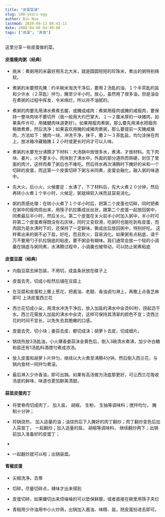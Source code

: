 ```yaml
---
title: "皮蛋菜谱"
slug: 100-years-egg
author: Bin Hua
lastmod: 2020-08-13 08:43:11
date: 2008-04-06 04:49:00
tags: ["皮蛋", "美食"]
---
```


这里分享一些皮蛋做的菜。

#### 皮蛋瘦肉粥（经典）

- 挑米：煮粥用的米最好用东北大米，就是圆圆短短的珍珠米，煮出的粥特别绵软。 

- 煮粥的米要预先腌：约半碗米淘洗干净后，要用２汤匙的油、１个半茶匙的盐和少许水（２茶匙）拌匀，腌至少半小时。放心，虽然用了很多油，但是油会在煮粥的过程中挥发，令米绵烂，所以并不油腻的。 

- 煮粥的肉要先用沸水煮煮去腥，或腌成咸肉：煮粥用瘦肉或腌的咸瘦肉，要保持一整块肉块不要切开（我一般用大约巴掌大、１～２厘米厚的一块猪肉，如果条件许可，用猪腱肉味道更好）。如果用瘦肉煮粥，那么要先用沸水把瘦肉略微煮煮，然后洗净；如果喜欢用腌的咸猪肉煮粥，那么要提前一天腌咸猪肉，方法如下：猪肉一块，冲洗干净，抹干，撒２～３茶匙盐，均匀涂抹在肉上，放冰箱冷藏箱腌１２小时或更长时间才可以入味。 

- 煮粥的水要充分沸腾才下材料：大汤锅中放很多水，煮沸，才放材料。先下肉块、姜片，火不要关小，肉块到了沸水中，外面的部分遇热而熟硬，封住了里面的肉汁，这样肉煮了粥后也不难吃。然后待水再次沸腾时下腌好的米和一个切碎的皮蛋，而这第一个皮蛋切碎下粥与米同煮，皮蛋会融化，融入粥的味道中。 

- 先大火，后小火，火候要足：水沸了，下了材料后，先大火煮２０分钟，然后再转小火煮１个半小时，火候足，粥就绵软入味而且容易消化。 

- 粥的质感处理：在转小火煮了１个半小时后，把第二个皮蛋也切碎，同时把煮在粥中的瘦肉捞出来，用筷子扒拉撕成丝丝状，跟第二个皮蛋一起放回粥中，同煮最后半小时，然后关火。第二个皮蛋在关火前半小时加入粥中，半小时可将第二个皮蛋煮得既没有石灰味，同时又变软滑，吃粥时也能吃到有皮蛋，而肉因为是水沸时下的，还保持了一定鲜味，撕成丝后放回粥中，特别好吃。 
这样煮出来的粥不必下盐，好吃，而且败火，容易消化。如果粥有点粘底，请千万不要用勺子扒拉锅底的粘皮，要不粥会有糊味。我们通常会放一个轻的小调羹在锅底与粥同煮，水沸腾过程中，小调羹也被带动，可以防止粥煮粘底

#### 皮蛋豆腐（经典）
 
- 内脂豆腐去掉包装，不用切，成盒条状放在碟子上 
 
- 皮蛋去壳，切成小粒然后铺在豆腐上 
 
- 在豆腐和皮蛋粒上撒上葱花，把酱油、老醋、香油调匀淋上，再撒上点香芝麻即可 
上汤皮蛋西兰花

- 西兰花切成小朵，用清水冲洗干净后，放入加盐的沸水中汆烫60秒，捞起沥干水。西兰花需放入加盐的沸水中汆烫，这样可保持其清翠的颜色不变；烫西兰花的时间不宜长，以免失去其脆嫩的口感。 

- 皮蛋去壳，切小块；姜蒜去皮，都切成沫；胡萝卜去皮，切成细片。 

- 锅烧热放3汤匙油，小火爆香姜蒜沫金黄色后，倒入3碗清水煮沸，加少许白糖和盐还有1汤匙料酒搅匀煮成浓汤。 

- 放入皮蛋和胡萝卜片拌匀，继续以大火煮至沸腾4分钟。然后倒入西兰花，与锅内食材一同拌匀煮滚。 

- 最后淋入少许香油，即可出锅。如果有高汤做为汤底那更好，可让西兰花吸收汤底的鲜味，味道也更加鲜美清甜。 

#### 蒜苗皮蛋肉丁
 
- 将里脊肉切成肉丁， 加入盐， 胡椒， 生粉， 生抽等调味料；搅拌均匀， 腌制十分钟； 

- 将锅烧热， 加入适量的油；油烧热后下入腌好的肉丁翻炒；肉丁翻炒变色后加入蒜苗丁， 一起翻炒；加入适量的盐， 胡椒等调味料， 继续翻炒两下；出锅前加入准备好的皮蛋丁； 

- 
- 一起翻炒就可以啦；出锅装盘。 

#### 青椒皮蛋

- 尖椒洗净，去蒂 

- 切碎，尽量切碎点，辣味才出来得到 

- 皮蛋切碎，如果嫌切出来烦噪噪的可以垫保鲜膜，或者直接在碗里用筷子夹烂 

- 青椒用少许油用中小火炒熟，出锅加入酱油、味精、盐，把皮蛋扮进去即可。 